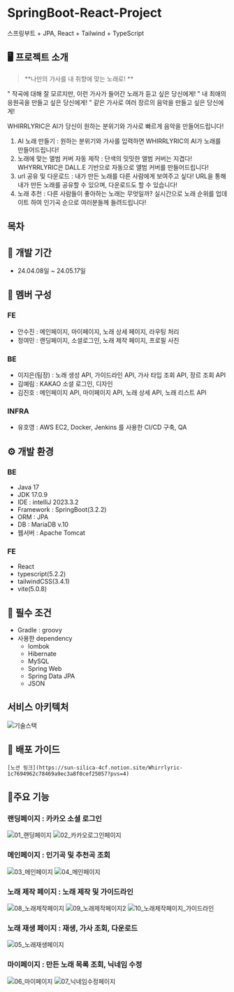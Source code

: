 # SpringBoot-React-Project
스프링부트 + JPA, React + Tailwind + TypeScript

## 🖥 프로젝트 소개
> **나만의 가사를 내 취향에 맞는 노래로! **

" 작곡에 대해 잘 모르지만, 이런 가사가 들어간 노래가 듣고 싶은 당신에게!
" 내 최애의 응원곡을 만들고 싶은 당신에게!
" 같은 가사로 여러 장르의 음악을 만들고 싶은 당신에게!

WHIRRLYRIC은 AI가 당신이 원하는 분위기와 가사로 빠르게 음악을 만들어드립니다!

1. AI 노래 만들기 : 원하는 분위기와 가사를 입력하면 WHIRRLYRIC의 AI가 노래를 만들어드립니다!
2. 노래에 맞는 앨범 커버 자동 제작 : 단색의 밋밋한 앨범 커버는 지겹다! WHYRRLYRIC은 DALL.E 기반으로 자동으로 앨범 커버를 만들어드립니다!
3. url 공유 및 다운로드 : 내가 만든 노래를 다른 사람에게 보여주고 싶다! URL을 통해 내가 만든 노래를 공유할 수 있으며, 다운로드도 할 수 있습니다!
4. 노래 추천 : 다른 사람들이 좋아하는 노래는 무엇일까? 실시간으로 노래 순위를 업데이트 하여 인기곡 순으로 여러분들께 들려드립니다!


## 목차

## 📆 개발 기간
* 24.04.08일 ~ 24.05.17일

## 🙎 멤버 구성
### FE
* 안수진 : 메인페이지, 마이페이지, 노래 상세 페이지, 라우팅 처리
* 정여민 : 랜딩페이지, 소셜로그인, 노래 제작 페이지, 프로필 사진

### BE
* 이지은(팀장) : 노래 생성 API, 가이드라인 API, 가사 타입 조회 API, 장르 조회 API
* 김예림 : KAKAO 소셜 로그인, 디자인
* 김진호 : 메인페이지 API, 마이페이지 API, 노래 상세 API, 노래 리스트 API

### INFRA
* 유호영 : AWS EC2, Docker, Jenkins 를 사용한 CI/CD 구축, QA


## ⚙ 개발 환경
### BE
* Java 17
* JDK 17.0.9
* IDE : intelliJ 2023.3.2
* Framework : SpringBoot(3.2.2)
* ORM : JPA
* DB : MariaDB v.10
* 웹서버 : Apache Tomcat

### FE
* React
* typescript(5.2.2)
* tailwindCSS(3.4.1)
* vite(5.0.8)


## 🎁 필수 조건
* Gradle : groovy
* 사용한 dependency
    * lombok
    * Hibernate
    * MySQL
    * Spring Web
    * Spring Data JPA
    * JSON


## 서비스 아키텍처

![기술스택](https://github.com/Floriferre/Cardian/assets/130302086/985b7be5-bf77-4be1-bad8-22fe53c43271)


## 📡 배포 가이드

    [노션 링크](https://sun-silica-4cf.notion.site/Whirrlyric-1c7694962c78469a9ec3a8f0cef25057?pvs=4)


## 📌주요 기능

### 랜딩페이지 : 카카오 소셜 로그인
![01_랜딩페이지](https://github.com/Floriferre/Cardian/assets/130302086/4aadef9d-a78b-473a-ace5-348eefdfe713)
![02_카카오로그인페이지](https://github.com/Floriferre/Cardian/assets/130302086/51482077-17b4-4de8-b66c-28d2e9e2592b)


### 메인페이지 : 인기곡 및 추천곡 조회
![03_메인페이지](https://github.com/Floriferre/Cardian/assets/130302086/bbfebea2-050b-4a8b-af35-736ebad8250d)
![04_메인페이지](https://github.com/Floriferre/Cardian/assets/130302086/149b0a64-a694-4c5b-bde1-dda06eb042be)

### 노래 제작 페이지 : 노래 제작 및 가이드라인
![08_노래제작페이지](https://github.com/Floriferre/Cardian/assets/130302086/4a96545c-40e0-4e0e-a758-a50972b6fa7f)
![09_노래제작페이지2](https://github.com/Floriferre/Cardian/assets/130302086/3dce5a8c-bb85-4548-b564-28b32994e4ac)
![10_노래제작페이지_가이드라인](https://github.com/Floriferre/Cardian/assets/130302086/86efd238-68b0-423e-9b9b-a061ac6c59de)

### 노래 재생 페이지 : 재생, 가사 조회, 다운로드
![05_노래재생페이지](https://github.com/Floriferre/Cardian/assets/130302086/9edf506c-1782-46a2-a044-03c085de3e24)

### 마이페이지 : 만든 노래 목록 조회, 닉네임 수정
![06_마이페이지](https://github.com/Floriferre/Cardian/assets/130302086/9b306968-03c3-4178-959a-e34eb349866e)
![07_닉네임수정페이지](https://github.com/Floriferre/Cardian/assets/130302086/b14f1986-9e1d-4af3-8e13-04ee1be80ff4)


